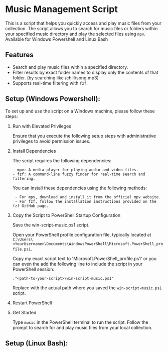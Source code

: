 # Music Management Script

This is a script that helps you quickly access and play music files from your collection. The script allows you to search for music files or folders within your specified music directory and play the selected files using `mpv`.
Available for Windows Powershell and Linux Bash

## Features

- Search and play music files within a specified directory.
- Filter results by exact folder names to display only the contents of that folder. (by searching like /chill/song.mp3)
- Supports real-time filtering with `fzf`.

## Setup (Windows Powershell):

To set up and use the script on a Windows machine, please follow these steps:

1. Run with Elevated Privileges

    Ensure that you execute the following setup steps with administrative privileges to avoid permission issues.


2. Install Dependencies

    The script requires the following dependencies:
   
       - mpv: A media player for playing audio and video files.
       - fzf: A command-line fuzzy finder for real-time search and filtering.

    You can install these dependencies using the following methods:
   
        - For mpv, download and install it from the official mpv website.
        - For fzf, follow the installation instructions provided on the fzf GitHub page.
   

4. Copy the Script to PowerShell Startup Configuration

      Save the win-script-music.ps1 script.

      Open your PowerShell profile configuration file, typically located at `C:\Users\<YourUsername>\Documents\WindowsPowerShell\Microsoft.PowerShell_profile.ps1`.

      Copy my exact script text to 'Microsoft.PowerShell_profile.ps1' or you can even the add the following line to include the script in your PowerShell session:

    `."<path-to-your-script>\win-script-music.ps1"`

    Replace <path-to-your-script> with the actual path where you saved the `win-script-music.ps1` script.


5. Restart PowerShell


6. Get Started

    Type `music` in the PowerShell terminal to run the script.
    Follow the prompt to search for and play music files from your local collection.


## Setup (Linux Bash):
